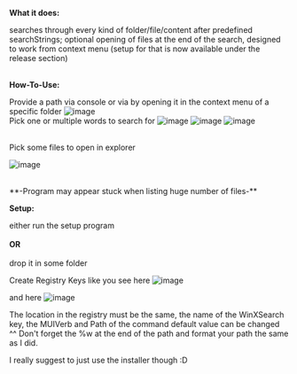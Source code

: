 **What it does:**<br/>

searches through every kind of folder/file/content after predefined searchStrings; optional opening of files at the end of the search, designed to work from context menu (setup for that is now available under the release section)
<br/>
<br/>

**How-To-Use:**<br/>

Provide a path via console or via by opening it in the context menu of a specific folder
![image](https://user-images.githubusercontent.com/51728041/184473404-8693c009-b9e7-40c0-92fb-554f8eefdb2c.png)
<br/>
Pick one or multiple words to search for
![image](https://user-images.githubusercontent.com/51728041/184473416-af33a5de-3e7f-4d05-8a3c-221aa5174e87.png)
![image](https://user-images.githubusercontent.com/51728041/184473489-17678071-fd6f-4a4b-bcdb-89a118986f40.png)
![image](https://user-images.githubusercontent.com/51728041/184473445-870b2e9d-59e4-48ac-86d6-fc874abc5fdc.png)

<br/>
Pick some files to open in explorer

![image](https://user-images.githubusercontent.com/51728041/184473466-59b4307f-a86c-4d61-958f-51cca190c47b.png)

<br/>
**-Program may appear stuck when listing huge number of files-**
</b>
</b>

**Setup:**

either run the setup program
<br/>
<br/>
**OR**
<br/>
<br/>
drop it in some folder

Create Registry Keys like you see here
![image](https://user-images.githubusercontent.com/51728041/184422396-11eca99f-57b8-4122-91f7-0b18035b6f1e.png)

and here
![image](https://user-images.githubusercontent.com/51728041/184422474-c535d0e1-8389-4a18-a2e9-8cfa42dd5059.png)

The location in the registry must be the same, the name of the WinXSearch key, the MUIVerb and Path of the command default value can be changed ^^
Don't forget the %w at the end of the path and format your path the same as I did.

I really suggest to just use the installer though :D


